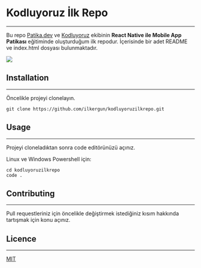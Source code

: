 # Kodluyoruz İlk Repo 
---

Bu repo [Patika.dev](https://app.patika.dev/) ve [Kodluyoruz](https://www.kodluyoruz.org/) ekibinin **React Native ile Mobile App Patikası** eğitiminde oluşturduğum ilk repodur. İçerisinde bir adet README ve index.html dosyası bulunmaktadır.

<a href="https://www.linkpicture.com/view.php?img=LPic629673b6c08521737982446"><img src="https://www.linkpicture.com/q/KodluyoruzIlkRepo.png" type="image"></a>

## Installation
---
Öncelikle projeyi clonelayın.

```
git clone https://github.com/ilkergun/kodluyoruzilkrepo.git
```

## Usage
---
Projeyi cloneladıktan sonra code editörünüzü açınız.

Linux ve Windows Powershell için:
```
cd kodluyoruzilkrepo
code .
```
## Contributing
---
Pull requestleriniz için öncelikle değiştirmek istediğiniz kısım  hakkında tartışmak için konu açınız.

## Licence
---
[MIT](https://choosealicense.com/licenses/mit/)